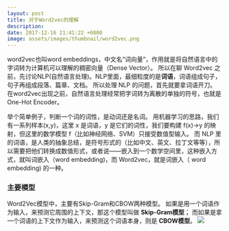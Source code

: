 ```yaml
---
layout: post
title: 对于Word2vec的理解
description:
date: 2017-12-16 21:41:22 +0800
image: assets/images/thumbnail/word2vec.png
---
```


word2vec也叫word embeddings，中文名“词向量”，作用就是将自然语言中的字词转为计算机可以理解的稠密向量（Dense Vector）。
所以在聊 Word2vec 之前，先讨论NLP(自然语言处理)。NLP里面，最细粒度的是**词语**，词语组成句子，句子再组成段落、篇章、文档。
所以处理 NLP 的问题，首先就要拿词语开刀。
在word2vec出现之前，自然语言处理经常把字词转为离散的单独的符号，也就是One-Hot Encoder。

举个简单例子，判断一个词的词性，是动词还是名词。
用机器学习的思路，我们有一系列样本(x,y)，这里 x 是词语，y 是它们的词性，我们要构建 f(x)->y 的映射，但这里的数学模型 f（比如神经网络、SVM）只接受数值型输入。
而 NLP 里的词语，是人类的抽象总结，是符号形式的（比如中文、英文、拉丁文等等），所以需要把他们转换成数值形式，或者说——嵌入到一个数学空间里，这种嵌入方式，就叫词嵌入（word embedding)，而 Word2vec，就是词嵌入（ word embedding) 的一种。

### 主要模型
Word2Vec模型中，主要有Skip-Gram和CBOW两种模型。
如果是用一个词语作为输入，来预测它周围的上下文，那这个模型叫做 **Skip-Gram模型**；
而如果是拿一个词语的上下文作为输入，来预测这个词语本身，则是 **CBOW模型**。
![](http://wx3.sinaimg.cn/large/823422f6ly1fnzkj6uj9oj20k00c43yq.jpg)
